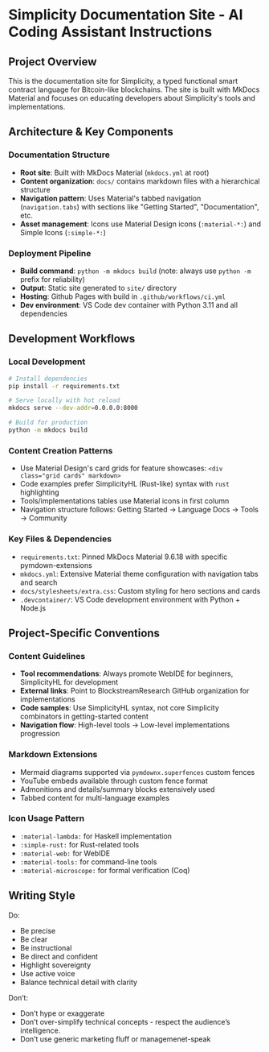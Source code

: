 # Simplicity Documentation Site - AI Coding Assistant Instructions

## Project Overview
This is the documentation site for Simplicity, a typed functional smart contract language for Bitcoin-like blockchains. The site is built with MkDocs Material and focuses on educating developers about Simplicity's tools and implementations.

## Architecture & Key Components

### Documentation Structure
- **Root site**: Built with MkDocs Material (`mkdocs.yml` at root)
- **Content organization**: `docs/` contains markdown files with a hierarchical structure
- **Navigation pattern**: Uses Material's tabbed navigation (`navigation.tabs`) with sections like "Getting Started", "Documentation", etc.
- **Asset management**: Icons use Material Design icons (`:material-*:`) and Simple Icons (`:simple-*:`)

### Deployment Pipeline
- **Build command**: `python -m mkdocs build` (note: always use `python -m` prefix for reliability)
- **Output**: Static site generated to `site/` directory
- **Hosting**: Github Pages with build in `.github/workflows/ci.yml`
- **Dev environment**: VS Code dev container with Python 3.11 and all dependencies

## Development Workflows

### Local Development
```bash
# Install dependencies
pip install -r requirements.txt

# Serve locally with hot reload
mkdocs serve --dev-addr=0.0.0.0:8000

# Build for production
python -m mkdocs build
```

### Content Creation Patterns
- Use Material Design's card grids for feature showcases: `<div class="grid cards" markdown>`
- Code examples prefer SimplicityHL (Rust-like) syntax with `rust` highlighting
- Tools/implementations tables use Material icons in first column
- Navigation structure follows: Getting Started → Language Docs → Tools → Community

### Key Files & Dependencies
- `requirements.txt`: Pinned MkDocs Material 9.6.18 with specific pymdown-extensions
- `mkdocs.yml`: Extensive Material theme configuration with navigation tabs and search
- `docs/stylesheets/extra.css`: Custom styling for hero sections and cards
- `.devcontainer/`: VS Code development environment with Python + Node.js

## Project-Specific Conventions

### Content Guidelines
- **Tool recommendations**: Always promote WebIDE for beginners, SimplicityHL for development
- **External links**: Point to BlockstreamResearch GitHub organization for implementations
- **Code samples**: Use SimplicityHL syntax, not core Simplicity combinators in getting-started content
- **Navigation flow**: High-level tools → Low-level implementations progression

### Markdown Extensions
- Mermaid diagrams supported via `pymdownx.superfences` custom fences
- YouTube embeds available through custom fence format
- Admonitions and details/summary blocks extensively used
- Tabbed content for multi-language examples

### Icon Usage Pattern
- `:material-lambda:` for Haskell implementation
- `:simple-rust:` for Rust-related tools
- `:material-web:` for WebIDE
- `:material-tools:` for command-line tools
- `:material-microscope:` for formal verification (Coq)

## Writing Style

Do:

- Be precise
- Be clear
- Be instructional
- Be direct and confident
- Highlight sovereignty
- Use active voice
- Balance technical detail with clarity

Don’t:

- Don’t hype or exaggerate
- Don’t over-simplify technical concepts - respect the audience’s intelligence.
- Don’t use generic marketing fluff or managemenet-speak
